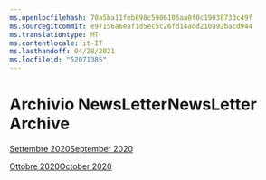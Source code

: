 ```yaml
---
ms.openlocfilehash: 70a5ba11feb898c5906106aa0f0c19038733c49f
ms.sourcegitcommit: e97156a6eaf1d5ec5c26fd14add210a92bacd944
ms.translationtype: MT
ms.contentlocale: it-IT
ms.lasthandoff: 04/28/2021
ms.locfileid: "52071385"
---
```



# <a name="newsletter-archive"></a><span data-ttu-id="39a14-101">Archivio NewsLetter</span><span class="sxs-lookup"><span data-stu-id="39a14-101">NewsLetter Archive</span></span>

[<span data-ttu-id="39a14-102">Settembre 2020</span><span class="sxs-lookup"><span data-stu-id="39a14-102">September 2020</span></span>](https://github.com/MicrosoftDocs/OfficeDocs-AppCompliance-pr/blob/master/Apps/docs/September%202020.md)

[<span data-ttu-id="39a14-103">Ottobre 2020</span><span class="sxs-lookup"><span data-stu-id="39a14-103">October 2020</span></span>](https://github.com/MicrosoftDocs/OfficeDocs-AppCompliance-pr/blob/master/Apps/docs/October%202020.md)
